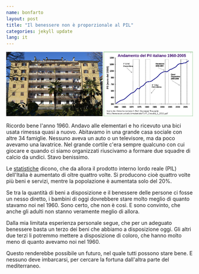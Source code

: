 ```yaml
---
name: bonfarto
layout: post
title: "Il benessere non è proporzionale al PIL"
categories: jekyll update
lang: it
---
```

![Bild](../../bildoj/domo-kaj-pil.png)

Ricordo bene l'anno 1960. Andavo alle elementari e ho ricevuto una bici usata rimessa quasi a nuovo. Abitavamo in una grande casa sociale con altre 34 famiglie. Nessuno aveva un auto o un televisore, ma da poco avevamo una lavatrice. Nel grande cortile c'era sempre qualcuno con cui giocare e quando ci siamo organizzati riuscivamo a formare due squadre di calcio da undici. Stavo benissimo.

Le [statistiche](http://www.unirc.it/documentazione/materiale_didattico/600_2008_108_3352.pdf) dicono, che da allora il prodotto interno lordo reale (PIL) dell'Italia è aumentato di oltre quattro volte. Si producono cioè quattro volte più beni e servizi, mentre la popolazione è aumentata solo del 20%.  

Se tra la quantità di beni a disposizione e il benessere delle persone ci fosse un nesso diretto, i bambini di oggi dovrebbere stare molto meglio di quanto stavamo noi nel 1960. Sono certo, che non è così. E sono convinto, che anche gli adulti non stanno veramente meglio di allora.

Dalla mia limitata esperienza personale segue, che per un adeguato benessere basta un terzo dei beni che abbiamo a disposizione oggi. Gli altri due terzi li potremmo mettere a disposizione di coloro, che hanno molto meno di quanto avevamo noi nel 1960.  

Questo renderebbe possibile un futuro, nel quale tutti possono stare bene. E nessuno deve imbarcarsi, per cercare la fortuna dall'altra parte del mediterraneo.